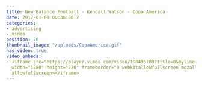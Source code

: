 ```yaml
---
title: New Balance Football - Kendall Watson - Copa America
date: 2017-01-09 00:36:00 Z
categories:
- advertising
- video
position: 70
thumbnail_image: "/uploads/CopaAmerica.gif"
has_video: true
video_embeds:
- <iframe src="https://player.vimeo.com/video/198495780?title=0&byline=0&portrait=0"
  width="1280" height="720" frameborder="0 webkitallowfullscreen mozallowfullscreen
  allowfullscreen></iframe>
---
```


